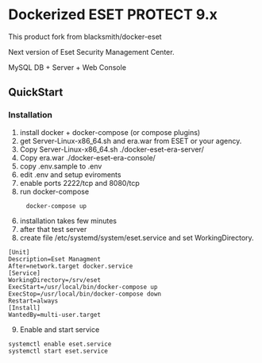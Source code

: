 # Dockerized ESET PROTECT 9.x

This product fork from blacksmith/docker-eset

Next version of Eset Security Management Center.

MySQL DB + Server + Web Console

## QuickStart

### Installation

  1. install docker + docker-compose (or compose plugins)
  2. get Server-Linux-x86_64.sh and era.war from ESET or your agency.
  3. Copy Server-Linux-x86_64.sh ./docker-eset-era-server/
  4. Copy era.war ./docker-eset-era-console/
  5. copy .env.sample to .env
  6. edit .env and setup eviroments
  7. enable ports 2222/tcp and 8080/tcp
  8. run docker-compose
```
     docker-compose up
```
  6. installation takes few minutes
  7. after that test server 
  8. create file /etc/systemd/system/eset.service and set WorkingDirectory. 
```
[Unit]
Description=Eset Managment 
After=network.target docker.service
[Service]
WorkingDirectory=/srv/eset
ExecStart=/usr/local/bin/docker-compose up
ExecStop=/usr/local/bin/docker-compose down
Restart=always
[Install]
WantedBy=multi-user.target
```
  9. Enable and start service 
```
systemctl enable eset.service 
systemctl start eset.service
```

